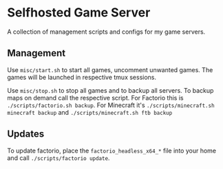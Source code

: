 # Selfhosted Game Server

A collection of management scripts and configs for my game servers.

## Management

Use `misc/start.sh` to start all games, uncomment unwanted games.
The games will be launched in respective tmux sessions.

Use `misc/stop.sh` to stop all games and to backup all servers.
To backup maps on demand call the respective script.
For Factorio this is `./scripts/factorio.sh backup`.
For Minecraft it's `./scripts/minecraft.sh minecraft backup` and `./scripts/minecraft.sh ftb backup`

## Updates

To update factorio, place the `factorio_headless_x64_*` file into your home and call `./scripts/factorio update`.
